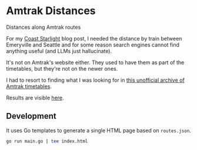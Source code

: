 # Amtrak Distances

Distances along Amtrak routes

For my [Coast Starlight](https://blog.quentin.ms/posts/coast-starlight/) blog post, I needed the distance by train between Emeryville and Seattle and for some reason search engines cannot find anything useful (and LLMs just hallucinate).

It's not on Amtrak's website either. They used to have them as part of the timetables, but they're not on the newer ones.

I had to resort to finding what I was looking for in [this unofficial archive of Amtrak timetables](https://juckins.net/amtrak_timetables/archive/home.php).

Results are visible [here](https://quentin.ms/amtrak-distances/).


## Development

It uses Go templates to generate a single HTML page based on `routes.json`.

```sh
go run main.go | tee index.html
```
